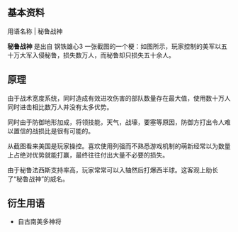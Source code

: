 **基本资料**  
---  
用语名称  |  秘鲁战神   
  
**秘鲁战神** 是出自  钢铁雄心3  一张截图的一个梗：如图所示，玩家控制的美军以五十万大军入侵秘鲁，损失数万人，而秘鲁却只损失五十余人。

##  原理

由于战术宽度系统，同时造成有效进攻伤害的部队数量存在最大值，使用数十万人同时进击相比数万人并没有太多优势。

同时由于防御地形加成，将领技能，天气，战壕，要塞等原因，防御方打出令人难以置信的战损比是很有可能的。

从截图看来美国是玩家操控。喜欢使用列强而不熟悉游戏机制的萌新经常以为数量上占绝对优势就能打赢，最终往往付出大量不必要的损失。

由于秘鲁法西斯支持率高，玩家常常可以入轴然后打爆西半球。这客观上助长了“秘鲁战神”的威名。

##  衍生用语

  * 自古南美多神将 

